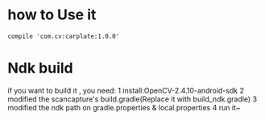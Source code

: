 # how to Use it
    compile 'com.cv:carplate:1.0.0'
# Ndk build
if you want to build it , you need:
    1 install:OpenCV-2.4.10-android-sdk
    2 modified the scancapture's build.gradle(Replace it with build_ndk.gradle)
    3 modified the ndk path on gradle.properties & local.properties
    4 run it~
    
